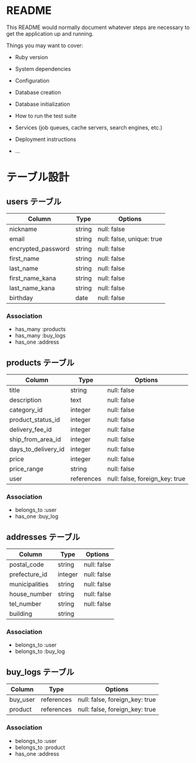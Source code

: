 # README

This README would normally document whatever steps are necessary to get the
application up and running.

Things you may want to cover:

* Ruby version

* System dependencies

* Configuration

* Database creation

* Database initialization

* How to run the test suite

* Services (job queues, cache servers, search engines, etc.)

* Deployment instructions

* ...

# テーブル設計

## users テーブル

| Column             | Type   | Options                   |
| ------------------ | ------ | ------------------------- |
| nickname           | string | null: false               |
| email              | string | null: false, unique: true |
| encrypted_password | string | null: false               |
| first_name         | string | null: false               |
| last_name          | string | null: false               |
| first_name_kana    | string | null: false               |
| last_name_kana     | string | null: false               |
| birthday           | date   | null: false               |

### Association

- has_many :products
- has_many :buy_logs
- has_one  :address

## products テーブル

| Column              | Type       | Options                        |
| ------------------- | ---------- | ------------------------------ |
| title               | string     | null: false                    |
| description         | text       | null: false                    |
| category_id         | integer    | null: false                    |
| product_status_id   | integer    | null: false                    |
| delivery_fee_id     | integer    | null: false                    |
| ship_from_area_id   | integer    | null: false                    |
| days_to_delivery_id | integer    | null: false                    |
| price               | integer    | null: false                    |
| price_range         | string     | null: false                    |
| user                | references | null: false, foreign_key: true |

### Association

- belongs_to :user
- has_one :buy_log

## addresses テーブル

| Column         | Type    | Options     |
| -------------- | ------- | ----------- |
| postal_code    | string  | null: false |
| prefecture_id  | integer | null: false |
| municipalities | string  | null: false |
| house_number   | string  | null: false |
| tel_number     | string  | null: false |
| building       | string  |             |

### Association

- belongs_to :user
- belongs_to :buy_log

## buy_logs テーブル

| Column   | Type       | Options                        |
| -------- | ---------- | ------------------------------ |
| buy_user | references | null: false, foreign_key: true |
| product  | references | null: false, foreign_key: true |

### Association

- belongs_to :user
- belongs_to :product
- has_one :address